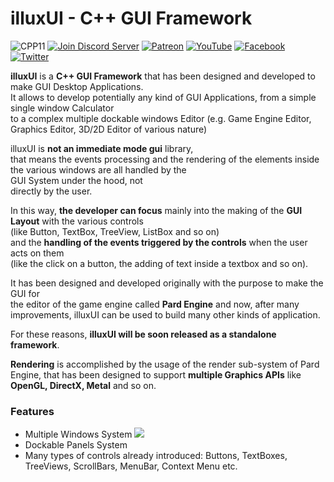 illuxUI - C++ GUI Framework
==================================
![CPP11](https://img.shields.io/badge/C++->=11-blue)
[![Join Discord Server](https://img.shields.io/badge/Chat-Discord-9cf)](https://discord.gg/zXA8ypu)
[![Patreon](https://img.shields.io/badge/Patreon-Donate-orange)](https://www.patreon.com/pardcode)
[![YouTube](https://img.shields.io/badge/YouTube-Subscribe-red)](https://www.youtube.com/channel/UCs1ssVSR49YItKE7DZ3-Jcw)
[![Facebook](https://img.shields.io/badge/Facebook-Like-blue)](https://www.facebook.com/illuxui)
[![Twitter](https://img.shields.io/badge/Twitter-Follow-lightblue)](https://twitter.com/illuxui)

**illuxUI** is a **C++ GUI Framework** that has been designed and developed to make GUI Desktop Applications.   
It allows to develop potentially any kind of GUI Applications, from a simple single window Calculator  
to a complex multiple dockable windows Editor (e.g. Game Engine Editor, Graphics Editor, 3D/2D Editor of various nature)  
  
illuxUI is **not an immediate mode gui** library,   
that means the events processing and the rendering of the elements inside the various windows are all handled by the   
GUI System under the hood, not   
directly by the user.  
  
In this way, **the developer can focus** mainly into the making of the **GUI Layout** with the various controls   
(like Button, TextBox, TreeView, ListBox and so on)  
and the **handling of the events triggered by the controls** when the user acts on them  
(like the click on a button, the adding of text inside a textbox and so on).  
  
It has been designed and developed originally with the purpose to make the GUI for   
the editor of the game engine called **Pard Engine** and now, after many improvements, 
illuxUI can be used to build many other kinds of application.

For these reasons, **illuxUI will be soon released as a standalone framework**.

**Rendering** is accomplished by the usage of the render sub-system of Pard Engine, that has been designed to support **multiple Graphics APIs** like **OpenGL, DirectX, Metal** and so on.

### Features ###
- Multiple Windows System
![](illuxui_1.jpg)
- Dockable Panels System
- Many types of controls already introduced: Buttons, TextBoxes, TreeViews, ScrollBars, MenuBar, Context Menu etc.
